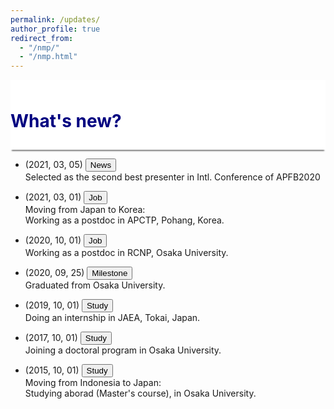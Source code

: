 ```yaml
---
permalink: /updates/
author_profile: true
redirect_from: 
  - "/nmp/"
  - "/nmp.html"
---
```


<div style="display: block;background-color:white;position: sticky;top: 0px; padding: 10px 0px 10px 0px;box-shadow: 0 4px 2px -2px gray;z-index: 1;"> 
  <h1 style="color:#000080"> What's new?</h1> </div>
  


* (2021, 03, 05) <button class="btn--article-red">News</button> <br>
  Selected as the second best presenter in Intl. Conference of APFB2020
    
* (2021, 03, 01) <button class="btn--article">Job</button><br>
  Moving from Japan to Korea: <br>
  Working as a postdoc in APCTP, Pohang, Korea.

* (2020, 10, 01) <button class="btn--article">Job</button> <br>
  Working as a postdoc in RCNP, Osaka University.

* (2020, 09, 25) <button class="btn--article-black">Milestone</button> <br>
  Graduated from Osaka University.

* (2019, 10, 01) <button class="btn--article">Study</button> <br>
  Doing an internship in JAEA, Tokai, Japan.

* (2017, 10, 01) <button class="btn--article">Study</button><br>
  Joining a doctoral program in Osaka University.

* (2015, 10, 01) <button class="btn--article">Study</button> <br> 
  Moving from Indonesia to Japan: <br>
  Studying aborad (Master's course), in Osaka University.
